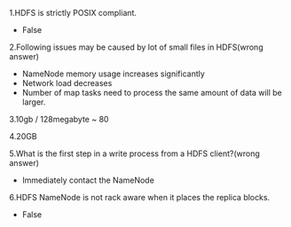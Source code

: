 1.HDFS is strictly POSIX compliant.

- False

2.Following issues may be caused by lot of small files in HDFS(wrong answer)

- NameNode memory usage increases significantly
- Network load decreases
- Number of map tasks need to process the same amount of data will be larger.



3.10gb / 128megabyte ~ 80

4.20GB

5.What is the first step in a write process from a HDFS client?(wrong answer)

- Immediately contact the NameNode


6.HDFS NameNode is not rack aware when it places the replica blocks.

- False
